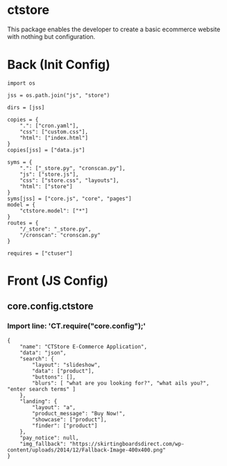 # ctstore
This package enables the developer to create a basic ecommerce website with nothing but configuration.


# Back (Init Config)

    import os
    
    jss = os.path.join("js", "store")
    
    dirs = [jss]
    
    copies = {
    	".": ["cron.yaml"],
    	"css": ["custom.css"],
    	"html": ["index.html"]
    }
    copies[jss] = ["data.js"]
    
    syms = {
    	".": ["_store.py", "cronscan.py"],
    	"js": ["store.js"],
    	"css": ["store.css", "layouts"],
    	"html": ["store"]
    }
    syms[jss] = ["core.js", "core", "pages"]
    model = {
    	"ctstore.model": ["*"]
    }
    routes = {
    	"/_store": "_store.py",
    	"/cronscan": "cronscan.py"
    }
    
    requires = ["ctuser"]

# Front (JS Config)

## core.config.ctstore
### Import line: 'CT.require("core.config");'
    {
    	"name": "CTStore E-Commerce Application",
    	"data": "json",
    	"search": {
    		"layout": "slideshow",
    		"data": ["product"],
    		"buttons": [],
    		"blurs": [ "what are you looking for?", "what ails you?", "enter search terms" ]
    	},
    	"landing": {
    		"layout": "a",
    		"product_message": "Buy Now!",
    		"showcase": ["product"],
    		"finder": ["product"]
    	},
    	"pay_notice": null,
    	"img_fallback": "https://skirtingboardsdirect.com/wp-content/uploads/2014/12/Fallback-Image-400x400.png"
    }